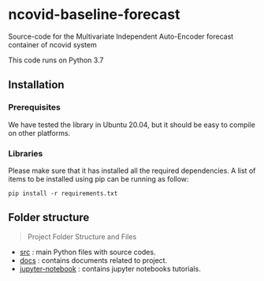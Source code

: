 # ncovid-baseline-forecast
Source-code for the Multivariate Independent Auto-Encoder forecast container of ncovid system

This code runs on Python 3.7

## Installation

### Prerequisites

We have tested the library in Ubuntu 20.04, but it should be easy to compile on other platforms.

### Libraries

Please make sure that it has installed all the required dependencies. 
A list of items to be installed using pip can be running as follow:
```
pip install -r requirements.txt
```

## Folder structure
>Project Folder Structure and Files

* [src](src) : main Python files with source codes.
* [docs](doc/) : contains documents related to project.
* [jupyter-notebook](jupyter-notebooks/) : contains jupyter notebooks tutorials.

